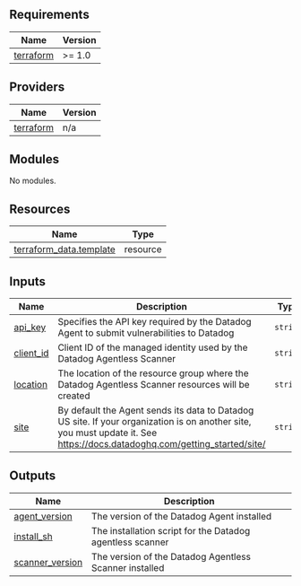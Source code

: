 <!-- BEGIN_TF_DOCS -->
## Requirements

| Name | Version |
|------|---------|
| <a name="requirement_terraform"></a> [terraform](#requirement\_terraform) | >= 1.0 |

## Providers

| Name | Version |
|------|---------|
| <a name="provider_terraform"></a> [terraform](#provider\_terraform) | n/a |

## Modules

No modules.

## Resources

| Name | Type |
|------|------|
| [terraform_data.template](https://registry.terraform.io/providers/hashicorp/terraform/latest/docs/resources/data) | resource |

## Inputs

| Name | Description | Type | Default | Required |
|------|-------------|------|---------|:--------:|
| <a name="input_api_key"></a> [api\_key](#input\_api\_key) | Specifies the API key required by the Datadog Agent to submit vulnerabilities to Datadog | `string` | n/a | yes |
| <a name="input_client_id"></a> [client\_id](#input\_client\_id) | Client ID of the managed identity used by the Datadog Agentless Scanner | `string` | n/a | yes |
| <a name="input_location"></a> [location](#input\_location) | The location of the resource group where the Datadog Agentless Scanner resources will be created | `string` | n/a | yes |
| <a name="input_site"></a> [site](#input\_site) | By default the Agent sends its data to Datadog US site. If your organization is on another site, you must update it. See https://docs.datadoghq.com/getting_started/site/ | `string` | `"datadoghq.com"` | no |

## Outputs

| Name | Description |
|------|-------------|
| <a name="output_agent_version"></a> [agent\_version](#output\_agent\_version) | The version of the Datadog Agent installed |
| <a name="output_install_sh"></a> [install\_sh](#output\_install\_sh) | The installation script for the Datadog agentless scanner |
| <a name="output_scanner_version"></a> [scanner\_version](#output\_scanner\_version) | The version of the Datadog Agentless Scanner installed |
<!-- END_TF_DOCS -->
